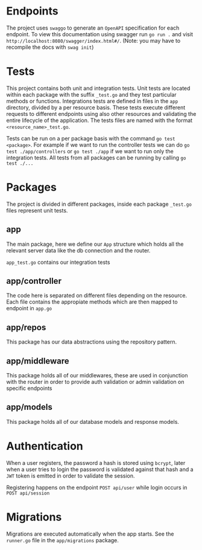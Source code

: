 # Endpoints

The project uses `swaggo` to generate an `OpenAPI` specification for each endpoint. To view this documentation using swagger run `go run .` and visit `http://localhost:8080/swagger/index.html#/`.
 (Note: you may have to recompile the docs with `swag init`)

# Tests

This project contains both unit and integration tests. Unit tests are located within each package with the suffix `_test.go` and they test particular methods or functions.
Integrations tests are defined in files in the `app` directory, divided by a per resource basis. These tests execute different requests to different endpoints using also other resources and validating the entire lifecycle of the application.
The tests files are named with the format `<resource_name>_test.go`.

Tests can be run on a per package basis with the command `go test <package>`. For example if we want to run the controller tests we can do `go test ./app/controllers` or `go test ./app` if we want to run
only the integration tests. All tests from all packages can be running by calling `go test ./...`
# Packages
The project is divided in different packages, inside each package `_test.go` files represent unit tests.

## app
The main package, here we define our `App` structure which holds
 all the relevant server data like the db connection and the router.
 
`app_test.go` contains our integration tests
 
## app/controller

The code here is separated on different files depending on the resource. 
Each file contains the appropiate methods which are then mapped to endpoint in `app.go`
 
## app/repos

This package has our data abstractions using the repository pattern.

## app/middleware

This package holds all of our middlewares, these are used in conjunction with
the router in order to provide auth validation or admin validation 
on specific endpoints
  
## app/models

This package holds all of our database models and response models.

# Authentication

When a user registers, the password a hash is stored using `bcrypt`, later when a user
tries to login the password is validated against that hash and a `JWT` token is emitted
in order to validate the session.

Registering happens on the endpoint `POST api/user` while login occurs in `POST api/session`

# Migrations

Migrations are executed automatically when the app starts. See the `runner.go` file in the `app/migrations` package.
